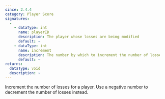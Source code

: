 ```yaml
---
since: 2.4.4
category: Player Score
signatures:
  -
    - dataType: int
      name: playerID
      description: The player whose losses are being modified
      default: ~
    - dataType: int
      name: increment
      description: The number by which to increment the number of losses by
      default: ~
returns:
  dataType: void
  description: ~
---
```


Increment the number of losses for a player. Use a negative number to decrement the number of losses instead.
